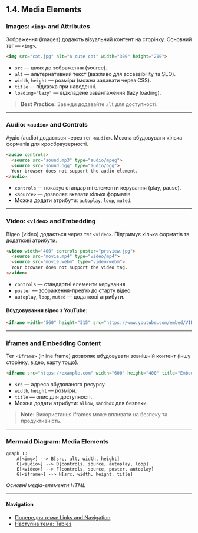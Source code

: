 ## 1.4. Media Elements

### Images: `<img>` and Attributes

Зображення (images) додають візуальний контент на сторінку. Основний тег — `<img>`.

```html
<img src="cat.jpg" alt="A cute cat" width="300" height="200">
```
- `src` — шлях до зображення (source).
- `alt` — альтернативний текст (важливо для accessibility та SEO).
- `width`, `height` — розміри (можна задавати через CSS).
- `title` — підказка при наведенні.
- `loading="lazy"` — відкладене завантаження (lazy loading).

> **Best Practice:** Завжди додавайте `alt` для доступності.

---

### Audio: `<audio>` and Controls

Аудіо (audio) додається через тег `<audio>`. Можна вбудовувати кілька форматів для кросбраузерності.

```html
<audio controls>
  <source src="sound.mp3" type="audio/mpeg">
  <source src="sound.ogg" type="audio/ogg">
  Your browser does not support the audio element.
</audio>
```
- `controls` — показує стандартні елементи керування (play, pause).
- `<source>` — дозволяє вказати кілька форматів.
- Можна додати атрибути: `autoplay`, `loop`, `muted`.

---

### Video: `<video>` and Embedding

Відео (video) додається через тег `<video>`. Підтримує кілька форматів та додаткові атрибути.

```html
<video width="400" controls poster="preview.jpg">
  <source src="movie.mp4" type="video/mp4">
  <source src="movie.webm" type="video/webm">
  Your browser does not support the video tag.
</video>
```
- `controls` — стандартні елементи керування.
- `poster` — зображення-прев’ю до старту відео.
- `autoplay`, `loop`, `muted` — додаткові атрибути.

#### Вбудовування відео з YouTube:
```html
<iframe width="560" height="315" src="https://www.youtube.com/embed/VIDEO_ID" frameborder="0" allowfullscreen></iframe>
```

---

### iframes and Embedding Content

Тег `<iframe>` (inline frame) дозволяє вбудовувати зовнішній контент (іншу сторінку, відео, карту тощо).

```html
<iframe src="https://example.com" width="600" height="400" title="Embedded Page"></iframe>
```
- `src` — адреса вбудованого ресурсу.
- `width`, `height` — розміри.
- `title` — опис для доступності.
- Можна додати атрибути: `allow`, `sandbox` для безпеки.

> **Note:** Використання iframes може впливати на безпеку та продуктивність.

---

### Mermaid Diagram: Media Elements

```mermaid
graph TD
    A[<img>] --> B[src, alt, width, height]
    C[<audio>] --> D[controls, source, autoplay, loop]
    E[<video>] --> F[controls, source, poster, autoplay]
    G[<iframe>] --> H[src, width, height, title]
```
_Основні медіа-елементи HTML_

---

#### Navigation

- [Попередня тема: Links and Navigation](1.3-links-navigation.md)
- [Наступна тема: Tables](#)
